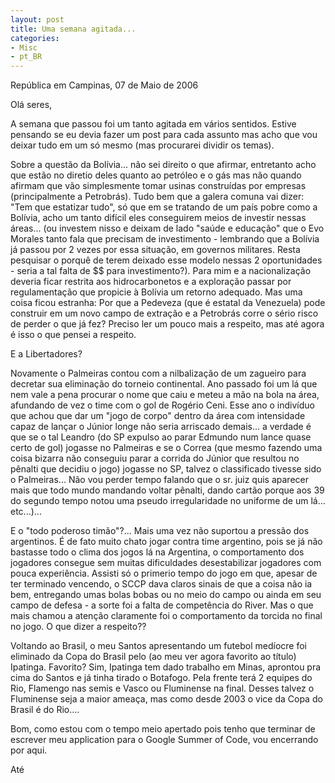 ```yaml
---
layout: post
title: Uma semana agitada...
categories:
- Misc
- pt_BR
---
```

República em Campinas, 07 de Maio de 2006

Olá seres,

A semana que passou foi um tanto agitada em vários sentidos.  Estive pensando se eu devia fazer um post para cada assunto mas acho que vou deixar tudo em um só mesmo (mas procurarei dividir os temas).

Sobre a questão da Bolívia... não sei direito o que afirmar, entretanto acho que estão no diretio deles quanto ao petróleo e o gás mas não quando afirmam que vão simplesmente tomar usinas construídas por empresas (principalmente a Petrobrás). Tudo bem  que a galera comuna vai dizer: "Tem que estatizar tudo", só que em se tratando de um país pobre como a Bolívia, acho um tanto difícil eles conseguirem meios de investir nessas áreas... (ou investem nisso e deixam de lado "saúde e educação" que o Evo Morales tanto fala que precisam de investimento - lembrando que a Bolívia já passou por 2 vezes por essa situação, em governos militares. Resta pesquisar o porquê de terem deixado esse modelo nessas 2 oportunidades - seria a tal falta de $$ para investimento?). Para mim e a nacionalização deveria ficar restrita aos hidrocarbonetos e a exploração passar por regulamentação que propicie à Bolívia um retorno adequado. Mas uma coisa ficou estranha: Por que a Pedeveza (que é estatal da Venezuela) pode construir em um novo campo de extração e a Petrobrás corre o sério risco de perder o que já fez? Preciso ler um pouco mais a respeito, mas até agora é isso o que pensei a respeito.

E a Libertadores?

Novamente o Palmeiras contou com a nilbalização de um zagueiro para decretar sua eliminação do torneio continental. Ano passado foi um lá que nem vale a pena procurar o nome que caiu e meteu a mão na bola na área, afundando de vez o time com o gol de Rogério Ceni. Esse ano o indivíduo que achou que dar um "jogo de corpo" dentro da área com intensidade capaz de lançar o Júnior longe não seria arriscado demais... a verdade é que se o tal Leandro (do SP expulso ao parar Edmundo num lance quase certo de gol) jogasse no Palmeiras e se o Correa (que mesmo fazendo uma coisa bizarra não conseguiu parar a corrida do Júnior que resultou no pênalti que decidiu o jogo) jogasse no SP, talvez o classificado tivesse sido o Palmeiras... Não vou perder tempo falando que o sr. juiz quis aparecer mais que todo mundo mandando voltar pênalti, dando cartão porque aos 39 do segundo tempo notou uma pseudo irregularidade no uniforme de um lá... etc...)...

E o "todo poderoso timão"?... Mais uma vez não suportou a pressão dos argentinos. É de fato muito chato jogar contra time argentino, pois se já não bastasse todo o clima dos jogos lá na Argentina, o comportamento dos jogadores consegue sem muitas dificuldades desestabilizar jogadores com pouca experiência. Assisti só o primerio tempo do jogo em que, apesar de ter terminado vencendo, o SCCP dava claros sinais de que a coisa não ia bem, entregando umas bolas bobas ou no meio do campo ou ainda em seu campo de defesa - a sorte foi a falta de competência do River. Mas o que mais chamou a atenção claramente foi o comportamento da torcida no final no jogo. O que dizer a respeito??

Voltando ao Brasil, o meu Santos apresentando um futebol medíocre foi eliminado da Copa do Brasil pelo (ao meu ver agora favorito ao título) Ipatinga. Favorito? Sim, Ipatinga tem dado trabalho em Minas, aprontou pra cima do Santos e já tinha tirado o Botafogo. Pela frente terá 2 equipes do Rio, Flamengo nas semis e Vasco ou Fluminense na final. Desses  talvez o Fluminense seja a maior ameaça, mas como desde 2003 o vice da Copa do Brasil é do Rio.... 

Bom, como estou com o tempo meio apertado pois tenho que terminar de escrever meu application para o Google Summer of Code, vou encerrando por aqui.

Até
